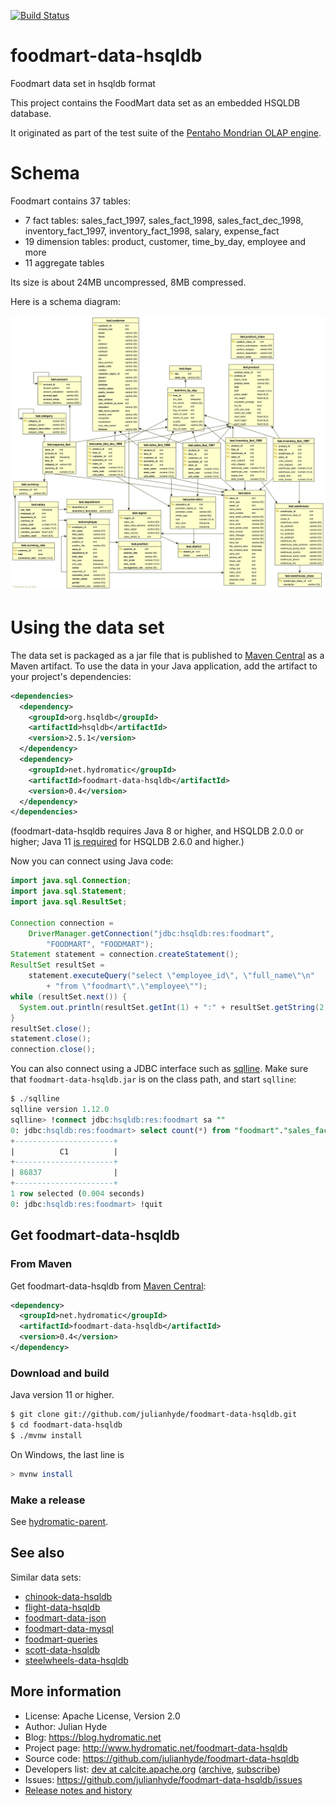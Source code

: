 <!--
{% comment %}
Licensed to Julian Hyde under one or more contributor license
agreements.  See the NOTICE file distributed with this work
for additional information regarding copyright ownership.
Julian Hyde licenses this file to you under the Apache
License, Version 2.0 (the "License"); you may not use this
file except in compliance with the License.  You may obtain a
copy of the License at

http://www.apache.org/licenses/LICENSE-2.0

Unless required by applicable law or agreed to in writing,
software distributed under the License is distributed on an
"AS IS" BASIS, WITHOUT WARRANTIES OR CONDITIONS OF ANY KIND,
either express or implied.  See the License for the specific
language governing permissions and limitations under the
License.
{% endcomment %}
-->
[![Build Status](https://github.com/julianhyde/foodmart-data-hsqldb/actions/workflows/main.yml/badge.svg?branch=main)](https://github.com/julianhyde/foodmart-data-hsqldb/actions?query=branch%3Amain)

# foodmart-data-hsqldb
Foodmart data set in hsqldb format

This project contains the FoodMart data set as an embedded
HSQLDB database.

It originated as part of the test suite of the
<a href="https://mondrian.pentaho.org">Pentaho Mondrian OLAP engine</a>.

# Schema

Foodmart contains 37 tables:
* 7 fact tables: sales_fact_1997, sales_fact_1998, sales_fact_dec_1998,
  inventory_fact_1997, inventory_fact_1998, salary, expense_fact
* 19 dimension tables: product, customer, time_by_day, employee and more
* 11 aggregate tables

Its size is about 24MB uncompressed, 8MB compressed.

Here is a schema diagram:

![Foodmart schema diagram](foodmart-schema.png)

# Using the data set

The data set is packaged as a jar file that is published to
[Maven Central](https://search.maven.org/#search%7Cga%7C1%7Ca%3Afoodmart-data-hsqldb)
as a Maven artifact. To use the data in your Java application,
add the artifact to your project's dependencies:

```xml
<dependencies>
  <dependency>
    <groupId>org.hsqldb</groupId>
    <artifactId>hsqldb</artifactId>
    <version>2.5.1</version>
  </dependency>
  <dependency>
    <groupId>net.hydromatic</groupId>
    <artifactId>foodmart-data-hsqldb</artifactId>
    <version>0.4</version>
  </dependency>
</dependencies>
```

(foodmart-data-hsqldb requires Java 8 or higher, and HSQLDB 2.0.0 or higher;
Java 11
<a href="http://hsqldb.org/doc/2.0/changelist_2_0.txt">is required</a>
for HSQLDB 2.6.0 and higher.)

Now you can connect using Java code:

```java
import java.sql.Connection;
import java.sql.Statement;
import java.sql.ResultSet;

Connection connection =
    DriverManager.getConnection("jdbc:hsqldb:res:foodmart",
        "FOODMART", "FOODMART");
Statement statement = connection.createStatement();
ResultSet resultSet =
    statement.executeQuery("select \"employee_id\", \"full_name\"\n"
        + "from \"foodmart\".\"employee\"");
while (resultSet.next()) {
  System.out.println(resultSet.getInt(1) + ":" + resultSet.getString(2));
}
resultSet.close();
statement.close();
connection.close();
```

You can also connect using a JDBC interface such as [sqlline](https://github.com/julianhyde/sqlline).
Make sure that `foodmart-data-hsqldb.jar` is on the class path, and start `sqlline`:

```sql
$ ./sqlline
sqlline version 1.12.0
sqlline> !connect jdbc:hsqldb:res:foodmart sa ""
0: jdbc:hsqldb:res:foodmart> select count(*) from "foodmart"."sales_fact_1997";
+----------------------+
|          C1          |
+----------------------+
| 86837                |
+----------------------+
1 row selected (0.004 seconds)
0: jdbc:hsqldb:res:foodmart> !quit
```

## Get foodmart-data-hsqldb

### From Maven

Get foodmart-data-hsqldb from
<a href="https://search.maven.org/#search%7Cga%7C1%7Cg%3Anet.hydromatic%20a%3Afoodmart-data-hsqldb">Maven Central</a>:

```xml
<dependency>
  <groupId>net.hydromatic</groupId>
  <artifactId>foodmart-data-hsqldb</artifactId>
  <version>0.4</version>
</dependency>
```

### Download and build

Java version 11 or higher.

```bash
$ git clone git://github.com/julianhyde/foodmart-data-hsqldb.git
$ cd foodmart-data-hsqldb
$ ./mvnw install
```

On Windows, the last line is

```bash
> mvnw install
```

### Make a release

See [hydromatic-parent](https://github.com/julianhyde/hydromatic-parent).

## See also

Similar data sets:
* [chinook-data-hsqldb](https://github.com/julianhyde/chinook-data-hsqldb)
* [flight-data-hsqldb](https://github.com/julianhyde/flight-data-hsqldb)
* [foodmart-data-json](https://github.com/julianhyde/foodmart-data-json)
* [foodmart-data-mysql](https://github.com/julianhyde/foodmart-data-mysql)
* [foodmart-queries](https://github.com/julianhyde/foodmart-queries)
* [scott-data-hsqldb](https://github.com/julianhyde/scott-data-hsqldb)
* [steelwheels-data-hsqldb](https://github.com/julianhyde/steelwheels-data-hsqldb)

## More information

* License: Apache License, Version 2.0
* Author: Julian Hyde
* Blog: https://blog.hydromatic.net
* Project page: http://www.hydromatic.net/foodmart-data-hsqldb
* Source code: https://github.com/julianhyde/foodmart-data-hsqldb
* Developers list:
  <a href="mailto:dev@calcite.apache.org">dev at calcite.apache.org</a>
  (<a href="https://mail-archives.apache.org/mod_mbox/calcite-dev/">archive</a>,
  <a href="mailto:dev-subscribe@calcite.apache.org">subscribe</a>)
* Issues: https://github.com/julianhyde/foodmart-data-hsqldb/issues
* <a href="HISTORY.md">Release notes and history</a>
